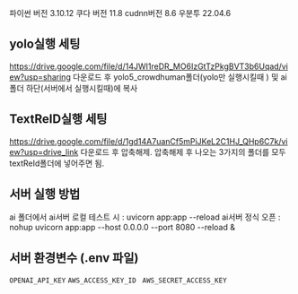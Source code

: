 파이썬 버전 3.10.12
쿠다 버전 11.8
cudnn버전 8.6
우분투 22.04.6


## yolo실행 세팅
https://drive.google.com/file/d/14JWI1reDR_MO6IzGtTzPkgBVT3b6Uqad/view?usp=sharing
다운로드 후 yolo5_crowdhuman폴더(yolo만 실행시킬때 ) 및 ai폴더 하단(서버에서 실행시킬때)에 복사

## TextReID실행 세팅
https://drive.google.com/file/d/1gd14A7uanCf5mPiJKeL2C1HJ_QHp6C7k/view?usp=drive_link
다운로드 후 압축해제.
압축해제 후 나오는 3가지의 폴더를 모두 textReId폴더에 넣어주면 됨.

## 서버 실행 방법 
ai 폴더에서
ai서버 로컬 테스트 시 : uvicorn app:app --reload
ai서버 정식 오픈 : nohup uvicorn app:app --host 0.0.0.0 --port 8080 --reload &

## 서버 환경변수 (.env 파일)
`OPENAI_API_KEY`
`AWS_ACCESS_KEY_ID `
`AWS_SECRET_ACCESS_KEY `

